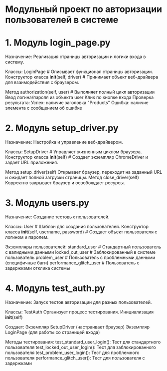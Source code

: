 # Модульный проект по авторизации пользователей в системе

# 1. Модуль login_page.py
Назначение: Реализация страницы авторизации и логики входа в систему.

Классы:
LoginPage # Описывает функционал страницы авторизации.
Конструктор класса __init__(self, driver) # Принимает объект веб-драйвера для взаимодействия с браузером.

Метод authorization(self, user) # Выполняет полный цикл авторизации
Ввод логина/пароля из объекта user
Клик по кнопке входа
Проверка результата:
Успех: наличие заголовка "Products"
Ошибка: наличие элемента с сообщением об ошибке


# 2. Модуль setup_driver.py
Назначение: Настройка и управление веб-драйвером.

Классы:
SetupDriver # Управляет жизненным циклом браузера.
Конструктор класса __init__(self) # Создает экземпляр ChromeDriver и задает URL приложения.

Метод setup_driver(self)
Открывает браузер, переходит на заданный URL и ожидает полной загрузки страницы.
Метод close_driver(self)
Корректно закрывает браузер и освобождает ресурсы.


# 3. Модуль users.py
Назначение: Создание тестовых пользователей.

Классы:
User # Шаблон для создания пользователей.
Конструктор класса  __init__(self, username, password) # Создает объект пользователя с логином и паролем.

Экземпляры пользователей:
standard_user  # Стандартный пользователь с валидными данными
locked_out_user # Заблокированный в системе пользователь
problem_user # Пользователь с проблемными данными (специфичные баги)
performance_glitch_user # Пользователь с задержками отклика системы


# 4. Модуль test_auth.py
Назначение: Запуск тестов авторизации для разных пользователей.

Классы:
TestAuth
Организует процесс тестирования.
Инициализация __init__(self)

Создает:
Экземпляр SetupDriver (настраивает браузер)
Экземпляр LoginPage (для работы со страницей входа)

Методы тестирования:
test_standard_user_login(): Тест для стандартного пользователя
test_locked_out_user_login(): Тест для заблокированного пользователя
test_problem_user_login(): Тест для проблемного пользователя
performance_glitch_user(): Тест для пользователя с задержками